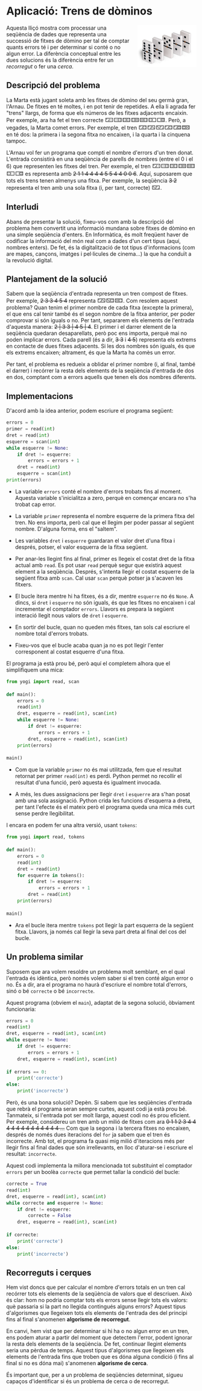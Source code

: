 # Aplicació: Trens de dòminos

<img src='./dominos.png' style='height: 8em; float: right; margin: 0 0 1em 1em;'/>

Aquesta lliçó mostra com processar una seqüència de dades que representa una successió de fitxes de dòmino per tal de comptar quants errors té i per determinar si conté o no algun error. La diferència conceptual entre les dues solucions és la diferència entre fer un *recorregut* o fer una *cerca*.


## Descripció del problema

La Marta està jugant soleta amb les fitxes de dòmino del seu germà gran, l'Arnau.
De fitxes en té moltes, i en pot tenir de repetides.
A ella li agrada fer "trens" llargs,
de forma que els números de les fitxes adjacents encaixin.
Per exemple, ara ha fet el tren correcte <big>🁀🀼🁑🁒🁘🁍🀷</big>.
Però, a vegades, la Marta comet errors.
Per exemple, el tren <big>🁃🁂🁈🁃🁅🁠</big> en té dos:
la primera i la segona fitxa no encaixen,
i la quarta i la cinquena tampoc.

L'Arnau vol fer un programa que compti el nombre d'errors d'un tren donat.
L'entrada consistirà en una seqüència de parells de nombres (entre el 0 i el 6)
que representen les fitxes del tren.
Per exemple, el tren <big>🁀🀼🁑🁒🁘🁍🀷</big>
es representa amb ~~2 1 1 4 4 4 4 5 5 4 4 0 0 6~~.
Aquí, suposarem que tots els trens tenen almenys una fitxa.
Per exemple, la seqüència ~~3 2~~
representa el tren amb una sola fitxa (i, per tant, correcte) <big>🁈</big>.


## Interludi

Abans de presentar la solució, fixeu-vos com amb la descripció del problema
hem convertit una informació mundana sobre fitxes de dòmino
en una simple seqüència d'enters.
En Informàtica, és molt freqüent haver de codificar la informació del món real
com a dades d'un cert tipus (aquí, nombres enters).
De fet, és la digitalització de tot tipus d'informacions
(com are mapes, cançons, imatges i pel·licules de cinema...)
la que ha conduït a la revolució digital.


## Plantejament de la solució

Sabem que la seqüència d'entrada
representa un tren compost de fitxes.
Per exemple, ~~2 3 3 4 5 4~~ representa <big>🁂🁊🁘</big>.
Com resolem aquest problema?
Quan tenim el primer nombre de cada fitxa (excepte la primera),
el que ens cal tenir també és el segon nombre de la fitxa anterior,
per poder comprovar si són iguals o no.
Per tant, separarem els elements de l'entrada d'aquesta manera:
~~2 | 3 3 | 4 5 | 4~~.
El primer i el darrer element de la seqüència quedaran desaparellats,
però poc ens importa, perquè mai no poden implicar errors.
Cada parell (és a dir, ~~3 3~~ i ~~4 5~~)
representa els extrems en contacte de dues fitxes adjacents.
Si les dos nombres són iguals, és que els extrems encaixen;
altrament, és que la Marta ha comès un error.

Per tant, el problema es redueix a oblidar el primer nombre (i, al final, també el darrer)
i recórrer la resta dels elements de la seqüència d'entrada de dos en dos, comptant
com a errors aquells que tenen els dos nombres diferents.


## Implementacions

D'acord amb la idea anterior, podem escriure el programa següent:

```python
errors = 0
primer = read(int)
dret = read(int)
esquerre = scan(int)
while esquerre != None:
    if dret != esquerre:
        errors = errors + 1
    dret = read(int)
    esquerre = scan(int)
print(errors)
```

- La variable `errors` conté el nombre d'errors trobats fins al moment.
Aquesta variable s'inicialitza a zero,
perquè en començar encara no s'ha trobat cap error.

- La variable `primer` representa el nombre esquerre de la primera fitxa del tren.
No ens importa, però cal que el llegim per poder passar al següent nombre.
D'alguna forma, ens el "saltem".

- Les variables `dret` i `esquerre` guardaran el valor dret d'una fitxa i després, potser, el valor esquerra de la fitxa següent.

- Per anar-les llegint fins al final, primer es llegeix el costat dret de la fitxa actual amb `read`. Es pot usar `read` perquè segur que existirà aquest element a la seqüència. Després, s'intenta llegir el costat esquerre de la següent fitxa amb `scan`. Cal usar `scan` perquè potser ja s'acaven les fitxers.

- El bucle itera mentre hi ha fitxes, és a dir, mentre `esquerre` no és `None`. A dincs, si `dret` i `esquerre` no són iguals, és que les fitxes no encaixen i cal incrementar el comptador `errors`. Llavors es prepara la següent interació llegit nous valors de `dret` i `esquerre`.

- En sortir del bucle, quan no queden més fitxes,
tan sols cal escriure el nombre total d'errors trobats.

- Fixeu-vos que el bucle acaba quan ja no es pot llegir l'enter corresponent al costat esquerre d'una fitxa.

El programa ja està prou bé, però aquí el completem alhora que el simplifiquem una mica:

```python
from yogi import read, scan

def main():
    errors = 0
    read(int)
    dret, esquerre = read(int), scan(int)
    while esquerre != None:
        if dret != esquerre:
            errors = errors + 1
        dret, esquerre = read(int), scan(int)
    print(errors)

main()
```

- Com que la variable `primer` no és mai utilitzada, fem que el resultat retornat per primer `read(int)` es perdi. Python permet no recollir el resultat d'una funció, però aquesta és igualment invocada.

- A més, les dues assignacions per llegir `dret` i `esquerre` ara s'han posat amb una sola assignació. Python crida les funcions d'esquerra a dreta, per tant l'efecte és el mateix però el programa queda una mica més curt sense perdre llegibilitat.

I encara en podem fer una altra versió, usant `tokens`:

```python
from yogi import read, tokens

def main():
    errors = 0
    read(int)
    dret = read(int)
    for esquerre in tokens():
        if dret != esquerre:
            errors = errors + 1
        dret = read(int)
    print(errors)

main()
```

- Ara el bucle itera mentre `tokens` pot llegir la part esquerra de la següent fitxa. Llavors, ja només cal llegir la seva part dreta al final del cos del bucle.



## Un problema similar

Suposem que ara volem resoldre un problema molt semblant,
en el qual l'entrada és idèntica,
però només volem saber si el tren conté algun error o no.
És a dir, ara el programa no haurà d'escriure el nombre total d'errors,
sinó o bé `correcte` o bé `incorrecte`.

Aquest programa (obviem el `main`), adaptat de la segona solució, òbviament funcionaria:

```python
errors = 0
read(int)
dret, esquerre = read(int), scan(int)
while esquerre != None:
    if dret != esquerre:
        errors = errors + 1
    dret, esquerre = read(int), scan(int)

if errors == 0:
    print('correcte')
else:
    print('incorrecte')
```

Però, és una bona solució?
Depèn.
Si sabem que les seqüències d'entrada que rebrà el programa seran sempre curtes,
aquest codi ja està prou bé.
Tanmateix, si l'entrada pot ser molt llarga,
aquest codi no és prou eficient.
Per exemple, considereu un tren amb un milió de fitxes com ara
~~0 1 1 2 3 4 4 4 4 4 4 4 4 4 4 4 4 4 ...~~
Com que la segona i la tercera fitxes no encaixen,
després de només dues iteracions del `for`
ja sabem que el tren és incorrecte.
Amb tot, el programa fa quasi mig milió d'iteracions més
per llegir fins al final dades que són irrellevants,
en lloc d'aturar-se i escriure el resultat: `incorrecte`.

Aquest codi implementa la millora mencionada tot substituint el comptador
`errors` per un boolèa `correcte` que permet tallar la condició del bucle:

```python
correcte = True
read(int)
dret, esquerre = read(int), scan(int)
while correcte and esquerre != None:
    if dret != esquerre:
        correcte = False
    dret, esquerre = read(int), scan(int)

if correcte:
    print('correcte')
else:
    print('incorrecte')
```


## Recorreguts i cerques

Hem vist doncs que per calcular el nombre d'errors totals en un tren cal recórrer tots els elements de la seqüència de valors que el descriuen. Això és clar: hom no podria comptar tots els errors sense llegir tots els valors: què passaria si la part no llegida contingués alguns errors? Aquest tipus d'algorismes que llegeixen tots els elements de l'entrada des del principi fins al final s'anomenen **algorisme de recorregut**.

En canvi, hem vist que per determinar si hi ha o no algun error en un tren, ens podem aturar a partir del moment que detectem l'error, podent ignorar la resta dels elements de la seqüència. De fet, continuar llegint elements seria una pèrdua de temps. Aquest tipus d'algorismes que llegeixen els elements de l'entrada fins que troben que es dóna alguna condició (i fins al final si no es dóna mai) s'anomenen **algorisme de cerca**.

És important que, per a un problema de seqüències determinat, sigueu capaços d'identificar si és un problema de cerca o de recorregut.





<Autors autors="jpetit roura"/>
